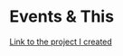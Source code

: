 # Events & This


 [Link to the project I created](https://verson-tech.github.io/Events-And-This/)


